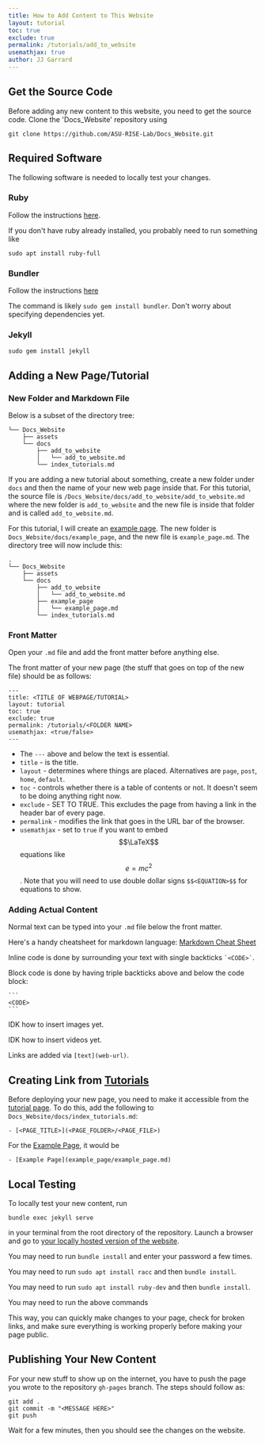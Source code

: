 ```yaml
---
title: How to Add Content to This Website
layout: tutorial
toc: true
exclude: true
permalink: /tutorials/add_to_website
usemathjax: true
author: JJ Garrard
---
```


## Get the Source Code

Before adding any new content to this website, you need to get the source code. 
Clone the 'Docs_Website' repository using

```
git clone https://github.com/ASU-RISE-Lab/Docs_Website.git
```

## Required Software

The following software is needed to locally test your changes.

### Ruby

Follow the instructions [here](https://www.ruby-lang.org/en/documentation/installation/).

If you don't have ruby already installed, you probably need to run something like

```
sudo apt install ruby-full
```

### Bundler

Follow the instructions [here](https://bundler.io)

The command is likely `sudo gem install bundler`. Don't worry about specifying dependencies yet.

### Jekyll

```
sudo gem install jekyll
```

## Adding a New Page/Tutorial

### New Folder and Markdown File

Below is a subset of the directory tree:

```
└── Docs_Website
    ├── assets
    └── docs
        ├── add_to_website
        │   └── add_to_website.md
        └── index_tutorials.md
```

If you are adding a new tutorial about something, create a new folder under `docs`
and then the name of your new web page inside that. For this tutorial, the source file
is `/Docs_Website/docs/add_to_website/add_to_website.md` where the new folder is `add_to_website` and the new file is
inside that folder and is called `add_to_website.md`.

For this tutorial, I will create an [example page](../example_page/example_page.md). 
The new folder is `Docs_Website/docs/example_page`, and the new file is `example_page.md`.
The directory tree will now include this:
```
.
└── Docs_Website
    ├── assets
    └── docs
        ├── add_to_website
        │   └── add_to_website.md
        ├── example_page
        │   └── example_page.md
        └── index_tutorials.md
```

### Front Matter

Open your `.md` file and add the front matter before anything else.

The front matter of your new page (the stuff that goes on top of the new file) should be as follows: 
```
---
title: <TITLE OF WEBPAGE/TUTORIAL>
layout: tutorial
toc: true
exclude: true
permalink: /tutorials/<FOLDER NAME>
usemathjax: <true/false>
---
```

- The `---` above and below the text is essential.
- `title` - is the title.
- `layout` - determines where things are placed. Alternatives are `page`, `post`, `home`, `default`.
- `toc` - controls whether there is a table of contents or not. It doesn't seem to be doing anything right now.
- `exclude` - SET TO TRUE. This excludes the page from having a link in the header bar of every page.
- `permalink` - modifies the link that goes in the URL bar of the browser. 
- `usemathjax` - set to `true` if you want to embed $$\LaTeX$$ equations like $$e=mc^2$$. Note that you will need to use double dollar signs `$$<EQUATION>$$` for equations to show.

### Adding Actual Content

Normal text can be typed into your `.md` file below the front matter.

Here's a handy cheatsheet for markdown language: [Markdown Cheat Sheet](https://www.markdownguide.org/cheat-sheet/)

Inline code is done by surrounding your text with single backticks `` `<CODE>` ``.

Block code is done by having triple backticks above and below the code block:

````
```
<CODE>
```
````

IDK how to insert images yet.

IDK how to insert videos yet.

Links are added via `[text](web-url)`.

## Creating Link from [Tutorials](..)

Before deploying your new page, you need to make it accessible from the [tutorial page](../index_tutorials.md).
To do this, add the following to `Docs_Website/docs/index_tutorials.md`:
```
- [<PAGE_TITLE>](<PAGE_FOLDER>/<PAGE_FILE>)
```

For the [Example Page](../example_page/example_page.md), it would be
```
- [Example Page](example_page/example_page.md)
```

## Local Testing

To locally test your new content, run
```
bundle exec jekyll serve
```
in your terminal from the root directory of the repository. 
Launch a browser and go to [your locally hosted version of the website](http://127.0.0.1:4000/PX4-Autopilot/).

You may need to run `bundle install` and enter your password a few times.

You may need to run `sudo apt install racc` and then `bundle install`.

You may need to run `sudo apt install ruby-dev` and then `bundle install`.

You may need to run the above commands

This way, you can quickly make changes to your page, check for broken links, and make sure everything is working
properly before making your page public.

## Publishing Your New Content

For your new stuff to show up on the internet, you have to push the page you wrote to the repository `gh-pages` branch.
The steps should follow as:
```
git add .
git commit -m "<MESSAGE HERE>"
git push
```

Wait for a few minutes, then you should see the changes on the website.

